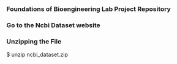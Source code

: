 ### Foundations of Bioengineering Lab Project Repository
### Go to the Ncbi Dataset website
### Unzipping the File
  $ unzip ncbi_dataset.zip
